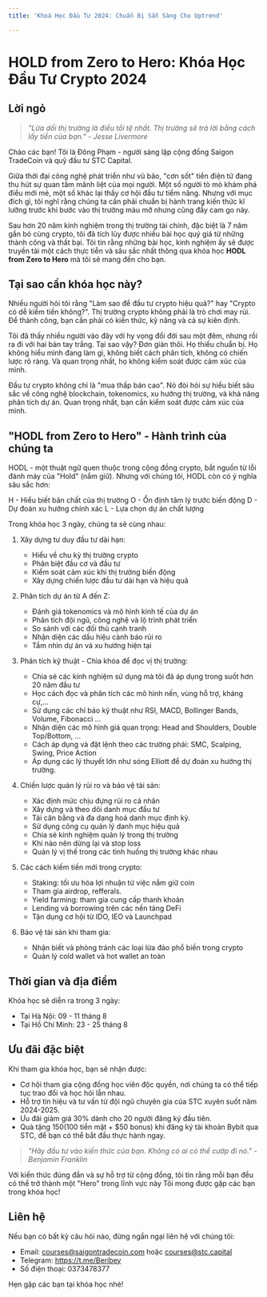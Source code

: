 ```yaml
---
title: 'Khoá Học Đầu Tư 2024: Chuẩn Bị Sẵn Sàng Cho Uptrend'

---
```


# HOLD from Zero to Hero: Khóa Học Đầu Tư Crypto 2024

## Lời ngỏ
> *"Lừa dối thị trường là điều tồi tệ nhất. Thị trường sẽ trả lời bằng cách lấy tiền của bạn." - Jesse Livermore*

Chào các bạn!
Tôi là Đông Phạm - người sáng lập cộng đồng Saigon TradeCoin và quỹ đầu tư STC Capital. 

Giữa thời đại công nghệ phát triển như vũ bão, "cơn sốt" tiền điện tử đang thu hút sự quan tâm mãnh liệt của mọi người. Một số người tò mò khám phá điều mới mẻ, một số khác lại thấy cơ hội đầu tư tiềm năng. Nhưng với mục đích gì, tôi nghĩ rằng chúng ta cần phải chuẩn bị hành trang kiến thức kĩ lưỡng trước khi bước vào thị trường màu mỡ nhưng cũng đầy cam go này.

Sau hơn 20 năm kinh nghiệm trong thị trường tài chính, đặc biệt là 7 năm gắn bó cùng crypto, tôi đã tích lũy được nhiều bài học quý giá từ những thành công và thất bại. Tôi tin rằng những bài học, kinh nghiệm ấy sẽ được truyền tải một cách thực tiễn và sâu sắc nhất thông qua khóa học **HODL from Zero to Hero** mà tôi sẽ mang đến cho bạn. 

## Tại sao cần khóa học này?

Nhiều người hỏi tôi rằng "Làm sao để đầu tư crypto hiệu quả?" hay "Crypto có dễ kiếm tiền không?". Thị trường crypto không phải là trò chơi may rủi. Để thành công, bạn cần phải có kiến thức, kỹ năng và cả sự kiên định.

Tôi đã thấy nhiều người vào đây với hy vọng đổi đời sau một đêm, nhưng rồi ra đi với hai bàn tay trắng. Tại sao vậy? Đơn giản thôi. Họ thiếu chuẩn bị. Họ không hiểu mình đang làm gì, không biết cách phân tích, không có chiến lược rõ ràng. Và quan trọng nhất, họ không kiểm soát được cảm xúc của mình.

Đầu tư crypto không chỉ là "mua thấp bán cao". Nó đòi hỏi sự hiểu biết sâu sắc về công nghệ blockchain, tokenomics, xu hướng thị trường, và khả năng phân tích dự án. Quan trọng nhất, bạn cần kiểm soát được cảm xúc của mình.

## "HODL from Zero to Hero" - Hành trình của chúng ta

HODL - một thuật ngữ quen thuộc trong cộng đồng crypto, bắt nguồn từ lỗi đánh máy của "Hold" (nắm giữ). Nhưng với chúng tôi, HODL còn có ý nghĩa sâu sắc hơn:

H - Hiểu biết bản chất của thị trường
O - Ổn định tâm lý trước biến động
D - Dự đoán xu hướng chính xác
L - Lựa chọn dự án chất lượng 

Trong khóa học 3 ngày, chúng ta sẽ cùng nhau:

1. Xây dựng tư duy đầu tư dài hạn:
   - Hiểu về chu kỳ thị trường crypto
   - Phân biệt đầu cơ và đầu tư
   - Kiểm soát cảm xúc khi thị trường biến động
   - Xây dựng chiến lược đầu tư dài hạn và hiệu quả

2. Phân tích dự án từ A đến Z:
   - Đánh giá tokenomics và mô hình kinh tế của dự án
   - Phân tích đội ngũ, công nghệ và lộ trình phát triển
   - So sánh với các đối thủ cạnh tranh
   - Nhận diện các dấu hiệu cảnh báo rủi ro
   - Tầm nhìn dự án và xu hướng hiện tại

3. Phân tích kỹ thuật - Chìa khóa để đọc vị thị trường:
   - Chia sẻ các kinh nghiệm sử dụng mà tôi đã áp dụng trong suốt hơn 20 năm đầu tư
   - Học cách đọc và phân tích các mô hình nến, vùng hỗ trợ, kháng cự,...
   - Sử dụng các chỉ báo kỹ thuật như RSI, MACD, Bollinger Bands, Volume, Fibonacci ...
   - Nhận diện các mô hình giá quan trọng: Head and Shoulders, Double Top/Bottom, ...
   - Cách áp dụng và đặt lệnh theo các trường phái: SMC, Scalping, Swing, Price Action
   - Áp dụng các lý thuyết lớn như sóng Elliott để dự đoán xu hướng thị trường. 
   
4. Chiến lược quản lý rủi ro và bảo vệ tài sản:
   - Xác định mức chịu đựng rủi ro cá nhân
   - Xây dựng và theo dõi danh mục đầu tư
   - Tái cân bằng và đa dạng hoá danh mục định kỳ.
   - Sử dụng công cụ quản lý danh mục hiệu quả
   - Chia sẻ kinh nghiệm quản lý trong thị trường 
   - Khi nào nên dừng lại và stop loss
   - Quản lý vị thế trong các tình huống thị trường khác nhau
 
5. Các cách kiếm tiền mới trong crypto:
   - Staking: tối ưu hóa lợi nhuận từ việc nắm giữ coin
   - Tham gia airdrop, refferals.
   - Yield farming: tham gia cung cấp thanh khoản
   - Lending và borrowing trên các nền tảng DeFi
   - Tận dụng cơ hội từ IDO, IEO và Launchpad

6. Bảo vệ tài sản khi tham gia:
   - Nhận biết và phòng tránh các loại lừa đảo phổ biến trong crypto
   - Quản lý cold wallet và hot wallet an toàn



## Thời gian và địa điểm

Khóa học sẽ diễn ra trong 3 ngày:
- Tại Hà Nội: 09 - 11 tháng 8
- Tại Hồ Chí Minh: 23 - 25 tháng 8

## Ưu đãi đặc biệt

Khi tham gia khóa học, bạn sẽ nhận được:
- Cơ hội tham gia cộng đồng học viên độc quyền, nơi chúng ta có thể tiếp tục trao đổi và học hỏi lẫn nhau.
- Hỗ trợ tín hiệu và tư vấn từ đội ngũ chuyên gia của STC xuyên suốt năm 2024-2025. 
- Ưu đãi giảm giá 30% dành cho 20 người đăng ký đầu tiên. 
- Quà tặng $150 ($100 tiền mặt + $50 bonus) khi đăng ký tài khoản Bybit qua STC, để bạn có thể bắt đầu thực hành ngay.

>  *"Hãy đầu tư vào kiến thức của bạn. Không có ai có thể cướp đi nó." - Benjamin Franklin*


Với kiến thức đúng đắn và sự hỗ trợ từ cộng đồng, tôi tin rằng mỗi bạn đều có thể trở thành một "Hero" trong lĩnh vực này Tôi mong được gặp các bạn trong khóa học!



## Liên hệ

Nếu bạn có bất kỳ câu hỏi nào, đừng ngần ngại liên hệ với chúng tôi:
- Email: courses@saigontradecoin.com hoặc courses@stc.capital
- Telegram: https://t.me/Beribey
- Số điện thoại: 0373478377

Hẹn gặp các bạn tại khóa học nhé!